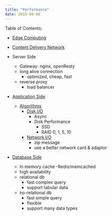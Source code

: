 ```yaml
---
title: "Performance"
date: 2018-09-08
---
```


Table of Contents:
* [Edge Computing]()
* [Content Delivery Network]() 
* Server Side
  * Gateway: nginx, openResty
  * long alive connection
    * optimized, cheap, fast 
  * reverse proxy
    * load balancer 
* [Application Side]()
  * [Algorithms]()   
    * [Disk I/O](#config-schema)
      * Async
      * Disk Performance  
        * SSD
        * RAID 0, 1, 5, 10    
    * [Network I/O](#loading-configuration)
      * zip message
      * use a better network card & adaptor 
   
* [Database Side]()
  * In memory cache -Redis/memcached
  *  high availability
  * relational db
    *  fast complex query
    * support tabular data
  * no-relational db
    * fast simple query
    * flexible
    * support many data types



<!--stackedit_data:
eyJoaXN0b3J5IjpbMTkyMDQ1MDA4OSwyMDQ0ODc5ODMxLC0yMD
c5ODQzNzg0LC04MjQzMDcxODgsMjEzMDIwNDMzOCw3MjQ2NTEz
NzMsLTE5NzA3NDIyODBdfQ==
-->